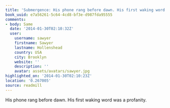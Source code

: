 ```yaml
---
title: 'Submergence: His phone rang before dawn. His first waking word was a profanity.'
book_uuid: e7a56261-5c64-4cd8-bf3e-d987fda95555
comments:
- body: Same
  date: '2014-01-30T02:10:32Z'
  user:
    username: sawyer
    firstname: Sawyer
    lastname: Hollenshead
    country: USA
    city: Brooklyn
    website: ''
    description: ''
    avatar: assets/avatars/sawyer.jpg
highlighted_on: '2014-01-30T02:10:23Z'
location: '0.267005'
source: readmill
---
```


His phone rang before dawn. His first waking word was a profanity.